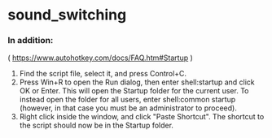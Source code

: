 # sound_switching

### In addition: 
( https://www.autohotkey.com/docs/FAQ.htm#Startup )
1. Find the script file, select it, and press Control+C.
2. Press Win+R to open the Run dialog, then enter shell:startup and click OK or Enter. This will open the Startup folder for the current user. To instead open the folder for all users, enter shell:common startup (however, in that case you must be an administrator to proceed).
3. Right click inside the window, and click "Paste Shortcut". The shortcut to the script should now be in the Startup folder.
